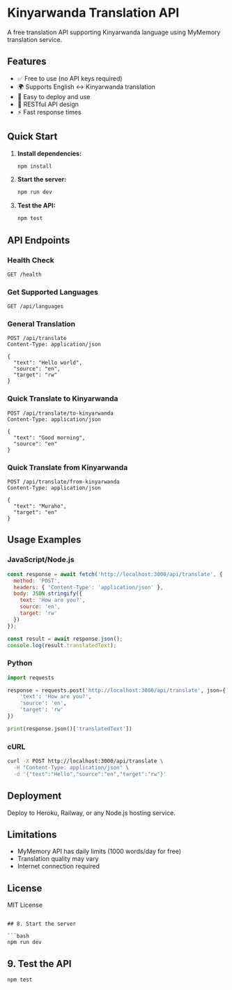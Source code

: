 # Kinyarwanda Translation API

A free translation API supporting Kinyarwanda language using MyMemory translation service.

## Features

- ✅ Free to use (no API keys required)
- 🌍 Supports English ↔ Kinyarwanda translation
- 🚀 Easy to deploy and use
- 📝 RESTful API design
- ⚡ Fast response times

## Quick Start

1. **Install dependencies:**
   ```bash
   npm install
   ```

2. **Start the server:**
   ```bash
   npm run dev
   ```

3. **Test the API:**
   ```bash
   npm test
   ```

## API Endpoints

### Health Check
```
GET /health
```

### Get Supported Languages
```
GET /api/languages
```

### General Translation
```
POST /api/translate
Content-Type: application/json

{
  "text": "Hello world",
  "source": "en",
  "target": "rw"
}
```

### Quick Translate to Kinyarwanda
```
POST /api/translate/to-kinyarwanda
Content-Type: application/json

{
  "text": "Good morning",
  "source": "en"
}
```

### Quick Translate from Kinyarwanda
```
POST /api/translate/from-kinyarwanda
Content-Type: application/json

{
  "text": "Muraho",
  "target": "en"
}
```

## Usage Examples

### JavaScript/Node.js
```javascript
const response = await fetch('http://localhost:3000/api/translate', {
  method: 'POST',
  headers: { 'Content-Type': 'application/json' },
  body: JSON.stringify({
    text: 'How are you?',
    source: 'en',
    target: 'rw'
  })
});

const result = await response.json();
console.log(result.translatedText);
```

### Python
```python
import requests

response = requests.post('http://localhost:3000/api/translate', json={
    'text': 'How are you?',
    'source': 'en',
    'target': 'rw'
})

print(response.json()['translatedText'])
```

### cURL
```bash
curl -X POST http://localhost:3000/api/translate \
  -H "Content-Type: application/json" \
  -d '{"text":"Hello","source":"en","target":"rw"}'
```

## Deployment

Deploy to Heroku, Railway, or any Node.js hosting service.

## Limitations

- MyMemory API has daily limits (1000 words/day for free)
- Translation quality may vary
- Internet connection required

## License

MIT License
```

## 8. Start the server

```bash
npm run dev
```

## 9. Test the API

```bash
npm test